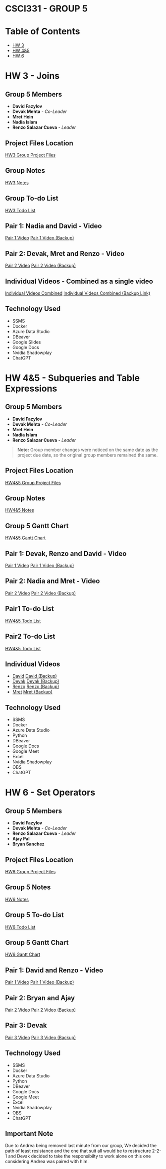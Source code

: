 # CSCI331 - GROUP 5
# Table of Contents
- [HW 3](#hw-3---multiple-queries)
- [HW 4&5](#HW-45---subqueries-and-table-expressions)
- [HW 6](#HW-6-set-operators)

# HW 3 - Joins

## Group 5 Members

- **David Fazylov**
- **Devak Mehta** - *Co-Leader*
- **Mret Hein**
- **Nadia Islam**
- **Renzo Salazar Cueva** - *Leader*

## Project Files Location

[HW3 Group Project Files](https://github.com/rnzsalazar/CSCI331_Group5/tree/master/HW3)

## Group Notes

[HW3 Notes](https://github.com/rnzsalazar/CSCI331_Group5/blob/master/HW3/HW3_Group5_Notes.docx)

## Group To-do List

[HW3 Todo List](https://github.com/rnzsalazar/CSCI331_Group5/blob/master/HW3/Group5_Todo_List.xlsx)

## Pair 1: Nadia and David - Video


[Pair 1 Video](https://youtu.be/NcW2PKwC0go) [Pair 1 Video (Backup)](https://youtu.be/h4A7eVpK1iM)

## Pair 2: Devak, Mret and Renzo - Video

[Pair 2 Video](https://youtu.be/aS7neb4CYiI) [Pair 2 Video (Backup)](https://youtu.be/HNr6GJVerjc)

## Individual Videos - Combined as a single video

[Individual Videos Combined](https://youtu.be/sZ2ZYyynr6A) [Individual Videos Combined (Backup Link)](https://youtu.be/TMRz_TTwk5E)

## Technology Used
- SSMS
- Docker
- Azure Data Studio
- DBeaver
- Google Slides
- Google Docs
- Nvidia Shadowplay
- ChatGPT

# HW 4&5 - Subqueries and Table Expressions

## Group 5 Members

- **David Fazylov**
- **Devak Mehta** - *Co-Leader*
- **Mret Hein**
- **Nadia Islam**
- **Renzo Salazar Cueva** - *Leader*

> **Note:** Group member changes were noticed on the same date as the project due date, so the original group members remained the same.

## Project Files Location

[HW4&5 Group Project Files](https://github.com/rnzsalazar/CSCI331_Group5/tree/master/HW4%265)

## Group Notes

[HW4&5 Notes](https://github.com/rnzsalazar/CSCI331_Group5/blob/master/HW4%265/Group5_Timeline_Group_Meetings.docx)

## Group 5 Gantt Chart

[HW4&5 Gantt Chart](https://github.com/rnzsalazar/CSCI331_Group5/blob/master/HW4%265/Gantt_Group5.xlsx)

## Pair 1: Devak, Renzo and David - Video

[Pair 1 Video](https://youtu.be/hLAMV3JJ6uY) [Pair 1 Video (Backup)](https://youtu.be/bi_cgYn4mF4)

## Pair 2: Nadia and Mret - Video

[Pair 2 Video](https://youtu.be/BEbL4LnBXtc) [Pair 2 Video (Backup)](https://youtu.be/fKjYmZbXwOg)

## Pair1 To-do List

[HW4&5 Todo List](https://github.com/rnzsalazar/CSCI331_Group5/blob/master/HW4%265/Group5_Todo_List_Pair1.xlsx)

## Pair2 To-do List

[HW4&5 Todo List](https://github.com/rnzsalazar/CSCI331_Group5/blob/master/HW4%265/Group5_Todo_List_Pair2.xlsx)

## Individual Videos

- [David](https://youtu.be/0nQIM_gDMR0) [David (Backup)](https://youtu.be/2X30FR2ZYcM) 
- [Devak](https://youtu.be/eWZm08szDpc) [Devak (Backup)](https://youtu.be/PNBpzXMtYsQ)
- [Renzo](https://youtu.be/yyG7J96tn1Q) [Renzo (Backup)](https://youtu.be/Wuixhz1Dbn0)
- [Mret](https://youtu.be/9MUFmLAd640) [Mret (Backup)](https://youtu.be/-y6iaEYEbDs)

## Technology Used
- SSMS
- Docker
- Azure Data Studio
- Python
- DBeaver
- Google Docs
- Google Meet
- Excel
- Nvidia Shadowplay
- OBS
- ChatGPT

# HW 6 - Set Operators

## Group 5 Members

- **David Fazylov**
- **Devak Mehta** - *Co-Leader*
- **Renzo Salazar Cueva** - *Leader*
- **Ajay Pal**
- **Bryan Sanchez**

## Project Files Location

[HW6 Group Project Files](https://github.com/rnzsalazar/CSCI331_Group5/tree/master/HW6)

## Group 5 Notes

[HW6 Notes]()

## Group 5 To-do List

[HW6 Todo List](https://github.com/rnzsalazar/CSCI331_Group5/blob/master/HW6/Class%20Time%2010_45-Group%20Number5%20%E2%80%93%20To-do%20list%20for%20Homework%20Number6.xlsx)

## Group 5 Gantt Chart

[HW6 Gantt Chart](https://github.com/rnzsalazar/CSCI331_Group5/blob/master/HW6/Gantt_Group5.xlsx)

## Pair 1: David and Renzo - Video

[Pair 1 Video](https://youtu.be/MdtRSZY-Jr0) [Pair 1 Video (Backup)](https://youtu.be/vJoZ6a1BkbM)

## Pair 2: Bryan and Ajay

[Pair 2 Video](https://youtu.be/pXxHn8OsRXc) [Pair 2 Video (Backup)](https://youtu.be/ZPoaWID2-XE)

## Pair 3: Devak

[Pair 3 Video](https://youtu.be/6wBemuAn7jM) [Pair 3 Video (Backup)](https://youtu.be/--S4jSxgUZk)

## Technology Used
- SSMS
- Docker
- Azure Data Studio
- Python
- DBeaver
- Google Docs
- Google Meet
- Excel
- Nvidia Shadowplay
- OBS
- ChatGPT

## Important Note
Due to Andrea being removed last minute from our group, We decided the path of least resistance and the one that suit all would be to restructure 2-2-1 and Devak decided to take the responsibilty to work alone on this one considering Andrea was paired with him. 
